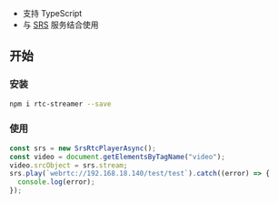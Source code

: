 - 支持 TypeScript
- 与 [SRS](https://ossrs.net/lts/zh-cn/) 服务结合使用

## 开始

### 安装

```sh
npm i rtc-streamer --save
```

### 使用

```js
const srs = new SrsRtcPlayerAsync();
const video = document.getElementsByTagName("video");
video.srcObject = srs.stream;
srs.play(`webrtc://192.168.18.140/test/test`).catch((error) => {
  console.log(error);
});
```
